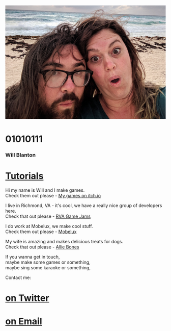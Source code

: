 # ![this could be us but u...wait it's us](../images/it_me.png)

# 01010111
### Will Blanton

# [Tutorials](tutorials.html)

Hi my name is Will and I make games.  
Check them out please - [My games on itch.io](http://01010111.itch.io)

I live in Richmond, VA - it's cool, we have a really nice group of developers here.  
Check that out please - [RVA Game Jams](https://www.facebook.com/groups/rvagamejams)

I do work at Mobelux, we make cool stuff.  
Check them out please - [Mobelux](http://mobelux.com)

My wife is amazing and makes delicious treats for dogs.  
Check that out please - [Allie Bones](http://alliebones.com)

If you wanna get in touch,  
maybe make some games or something,  
maybe sing some karaoke or something,

Contact me: 

# [on Twitter](https://twitter.com/x01010111) 
# [on Email](mailto:will@01010111.com)